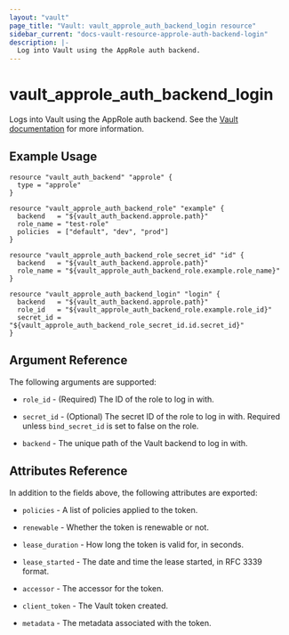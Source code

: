 ```yaml
---
layout: "vault"
page_title: "Vault: vault_approle_auth_backend_login resource"
sidebar_current: "docs-vault-resource-approle-auth-backend-login"
description: |-
  Log into Vault using the AppRole auth backend.
---
```


# vault\_approle\_auth\_backend\_login

Logs into Vault using the AppRole auth backend. See the [Vault
documentation](https://www.vaultproject.io/docs/auth/approle) for more
information.

## Example Usage

```hcl
resource "vault_auth_backend" "approle" {
  type = "approle"
}

resource "vault_approle_auth_backend_role" "example" {
  backend   = "${vault_auth_backend.approle.path}"
  role_name = "test-role"
  policies  = ["default", "dev", "prod"]
}

resource "vault_approle_auth_backend_role_secret_id" "id" {
  backend   = "${vault_auth_backend.approle.path}"
  role_name = "${vault_approle_auth_backend_role.example.role_name}"
}

resource "vault_approle_auth_backend_login" "login" {
  backend   = "${vault_auth_backend.approle.path}"
  role_id   = "${vault_approle_auth_backend_role.example.role_id}"
  secret_id = "${vault_approle_auth_backend_role_secret_id.id.secret_id}"
}
```

## Argument Reference

The following arguments are supported:

* `role_id` - (Required) The ID of the role to log in with.

* `secret_id` - (Optional) The secret ID of the role to log in with. Required
  unless `bind_secret_id` is set to false on the role.

* `backend` - The unique path of the Vault backend to log in with.

## Attributes Reference

In addition to the fields above, the following attributes are exported:

* `policies` - A list of policies applied to the token.

* `renewable` - Whether the token is renewable or not.

* `lease_duration` - How long the token is valid for, in seconds.

* `lease_started` - The date and time the lease started, in RFC 3339 format.

* `accessor` - The accessor for the token.

* `client_token` - The Vault token created.

* `metadata` - The metadata associated with the token.
